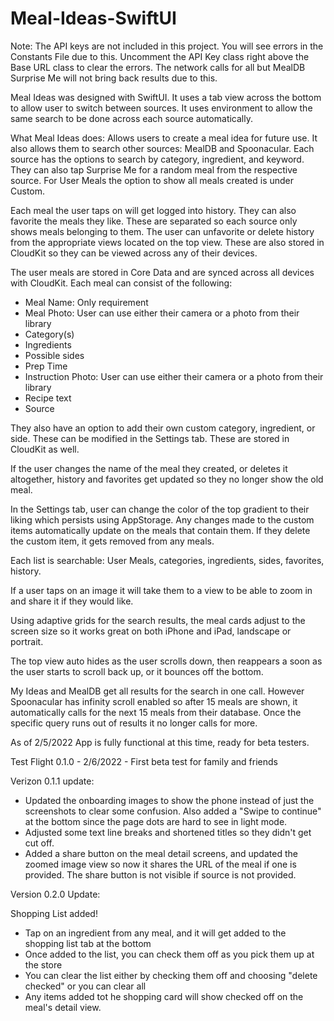 # Meal-Ideas-SwiftUI


Note: The API keys are not included in this project. You will see errors in the Constants File due to this. Uncomment the API Key class right above the Base URL class to clear the errors. The network calls for all but MealDB Surprise Me will not bring back results due to this. 




Meal Ideas was designed with SwiftUI. It uses a tab view across the bottom to allow user to switch between sources. It uses environment to allow the same search to be done across each source automatically. 

What Meal Ideas does: 
Allows users to create a meal idea for future use. It also allows them to search other sources: MealDB and Spoonacular. Each source has the options to search by category, ingredient, and keyword. They can also tap Surprise Me for a random meal from the respective source.  For User Meals the option to show all meals created is under Custom. 

Each meal the user taps on will get logged into history. They can also favorite the meals they like. These are separated so each source only shows meals belonging to them. The user can unfavorite or delete history from the appropriate views located on the top view. These are also stored in CloudKit so they can be viewed across any of their devices.

The user meals are stored in Core Data and are synced across all devices with CloudKit. 
Each meal can consist of the following: 
- Meal Name: Only requirement 
- Meal Photo:  User can use either their camera or a photo from their library
- Category(s)
- Ingredients
- Possible sides
- Prep Time
- Instruction Photo: User can use either their camera or a photo from their library
- Recipe text
- Source

They also have an option to add their own custom category, ingredient, or side. These can be modified in the Settings tab. These are stored in CloudKit as well.

If the user changes the name of the meal they created, or deletes it altogether, history and favorites get updated so they no longer show the old meal. 

In the Settings tab, user can change the color of the top gradient to their liking which persists using AppStorage.  Any changes made to the custom items automatically update on the meals that contain them. If they delete the custom item, it gets removed from any meals.

Each list is searchable: User Meals, categories, ingredients, sides, favorites, history.

If a user taps on an image it will take them to a view to be able to zoom in and share it if they would like. 

Using adaptive grids for the search results, the meal cards adjust to the screen size so it works great on both iPhone and iPad, landscape or portrait. 

The top view auto hides as the user scrolls down, then reappears a soon as the user starts to scroll back up, or it bounces off the bottom. 

My Ideas and MealDB get all results for the search in one call. However Spoonacular has infinity scroll enabled so after 15 meals are shown, it automatically calls for the next 15 meals from their database. Once the specific query runs out of results it no longer calls for more. 



As of 2/5/2022 App is fully functional at this time, ready for beta testers.

Test Flight
0.1.0 - 2/6/2022 - First beta test for family and friends

Verizon 0.1.1 update:
- Updated the onboarding images to show the phone instead of just the screenshots to clear some confusion.  Also added a "Swipe to continue" at the bottom since the page dots are hard to see in light mode.
- Adjusted some text line breaks and shortened titles so they didn't get cut off.
- Added a share button on the meal detail screens, and updated the zoomed image view so now it shares the URL of the meal if one is provided. The share button is not visible if source is not provided.

Version 0.2.0 Update:

Shopping List added!

- Tap on an ingredient from any meal, and it will get added to the shopping list tab at the bottom
- Once added to the list, you can check them off as you pick them up at the store
- You can clear the list either by checking them off and choosing "delete checked" or you can clear all
- Any items added tot he shopping card will show checked off on the meal's detail view.
